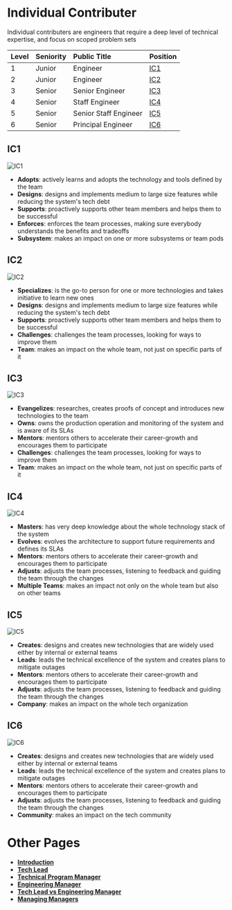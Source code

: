 # Individual Contributer

Individual contributers are engineers that require a deep level of technical expertise, and focus on scoped problem sets

| Level | Seniority | Public Title | Position |
| :--- | :--- | :--- | :--- |
| 1 | Junior | Engineer | [IC1](#ic1) |
| 2 | Junior | Engineer | [IC2](#ic2) |
| 3 | Senior | Senior Engineer | [IC3](#ic3) |
| 4 | Senior | Staff Engineer | [IC4](#ic4) |
| 5 | Senior | Senior Staff Engineer | [IC5](#ic5) |
| 6 | Senior | Principal Engineer | [IC6](#ic6) |

## IC1

![IC1](/charts/ic-1.png)

* **Adopts**: actively learns and adopts the technology and tools defined by the team
* **Designs**: designs and implements medium to large size features while reducing the system's tech debt
* **Supports**: proactively supports other team members and helps them to be successful
* **Enforces**: enforces the team processes, making sure everybody understands the benefits and tradeoffs
* **Subsystem**: makes an impact on one or more subsystems or team pods

## IC2

![IC2](/charts/ic-2.png)

* **Specializes**: is the go-to person for one or more technologies and takes initiative to learn new ones
* **Designs**: designs and implements medium to large size features while reducing the system's tech debt
* **Supports**: proactively supports other team members and helps them to be successful
* **Challenges**: challenges the team processes, looking for ways to improve them
* **Team**: makes an impact on the whole team, not just on specific parts of it

## IC3

![IC3](/charts/ic-3.png)

* **Evangelizes**: researches, creates proofs of concept and introduces new technologies to the team
* **Owns**: owns the production operation and monitoring of the system and is aware of its SLAs
* **Mentors**: mentors others to accelerate their career-growth and encourages them to participate
* **Challenges**: challenges the team processes, looking for ways to improve them
* **Team**: makes an impact on the whole team, not just on specific parts of it

## IC4

![IC4](/charts/ic-4.png)

* **Masters**: has very deep knowledge about the whole technology stack of the system
* **Evolves**: evolves the architecture to support future requirements and defines its SLAs
* **Mentors**: mentors others to accelerate their career-growth and encourages them to participate
* **Adjusts**: adjusts the team processes, listening to feedback and guiding the team through the changes
* **Multiple Teams**: makes an impact not only on the whole team but also on other teams

## IC5

![IC5](/charts/ic-5.png)

* **Creates**: designs and creates new technologies that are widely used either by internal or external teams
* **Leads**: leads the technical excellence of the system and creates plans to mitigate outages
* **Mentors**: mentors others to accelerate their career-growth and encourages them to participate
* **Adjusts**: adjusts the team processes, listening to feedback and guiding the team through the changes
* **Company**: makes an impact on the whole tech organization

## IC6

![IC6](/charts/ic-6.png)

* **Creates**: designs and creates new technologies that are widely used either by internal or external teams
* **Leads**: leads the technical excellence of the system and creates plans to mitigate outages
* **Mentors**: mentors others to accelerate their career-growth and encourages them to participate
* **Adjusts**: adjusts the team processes, listening to feedback and guiding the team through the changes
* **Community**: makes an impact on the tech community

# Other Pages

* [**Introduction**](README.md)
* [**Tech Lead**](tl.md)
* [**Technical Program Manager**](tpm.md)
* [**Engineering Manager**](em.md)
* [**Tech Lead vs Engineering Manager**](tl-vs-em.md)
* [**Managing Managers**](emm.md)